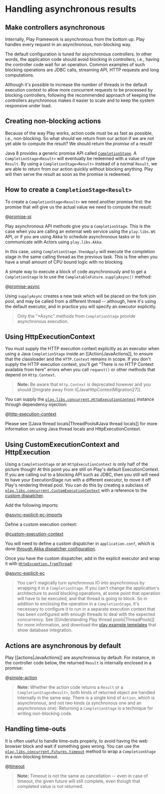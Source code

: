 <!--- Copyright (C) Lightbend Inc. <https://www.lightbend.com> -->
# Handling asynchronous results

## Make controllers asynchronous

Internally, Play Framework is asynchronous from the bottom up. Play handles every request in an asynchronous, non-blocking way.

The default configuration is tuned for asynchronous controllers. In other words, the application code should avoid blocking in controllers, i.e., having the controller code wait for an operation. Common examples of such blocking operations are JDBC calls, streaming API, HTTP requests and long computations.

Although it's possible to increase the number of threads in the default execution context to allow more concurrent requests to be processed by blocking controllers, following the recommended approach of keeping the controllers asynchronous makes it easier to scale and to keep the system responsive under load.

## Creating non-blocking actions

Because of the way Play works, action code must be as fast as possible, i.e., non-blocking. So what should we return from our action if we are not yet able to compute the result? We should return the *promise* of a result!

Java 8 provides a generic promise API called [`CompletionStage`](https://docs.oracle.com/javase/8/docs/api/java/util/concurrent/CompletionStage.html).  A `CompletionStage<Result>` will eventually be redeemed with a value of type `Result`. By using a `CompletionStage<Result>` instead of a normal `Result`, we are able to return from our action quickly without blocking anything.  Play will then serve the result as soon as the promise is redeemed.

## How to create a `CompletionStage<Result>`

To create a `CompletionStage<Result>` we need another promise first: the promise that will give us the actual value we need to compute the result:

@[promise-pi](code/javaguide/async/JavaAsync.java)

Play asynchronous API methods give you a `CompletionStage`. This is the case when you are calling an external web service using the `play.libs.WS` API, or if you are using Akka to schedule asynchronous tasks or to communicate with Actors using `play.libs.Akka`.

In this case, using `CompletionStage.thenApply` will execute the completion stage in the same calling thread as the previous task.  This is fine when you have a small amount of CPU bound logic with no blocking.

A simple way to execute a block of code asynchronously and to get a `CompletionStage` is to use the `CompletableFuture.supplyAsync()` method:

@[promise-async](code/javaguide/async/JavaAsync.java)

Using `supplyAsync` creates a new task which will be placed on the fork join pool, and may be called from a different thread -- although, here it's using the default executor, and in practice you will specify an executor explicitly.

> Only the "\*Async" methods from `CompletionStage` provide asynchronous execution.

## Using HttpExecutionContext

You must supply the HTTP execution context explicitly as an executor when using a Java `CompletionStage` inside an [[Action|JavaActions]], to ensure that the classloader and the `HTTP.Context` remains in scope.  If you don't supply the HTTP execution context, you'll get "There is no HTTP Context available from here" errors when you call `request()` or other methods that depend on `Http.Context`.

> **Note:** Be aware that `Http.Context` is deprecated however and you should [[migrate away from it|JavaHttpContextMigration27]].

You can supply the [`play.libs.concurrent.HttpExecutionContext`](api/java/play/libs/concurrent/HttpExecutionContext.html) instance through dependency injection:

@[http-execution-context](../../../commonGuide/configuration/code/detailedtopics/httpec/MyController.java)

Please see [[Java thread locals|ThreadPools#Java thread locals]] for more information on using Java thread locals and HttpExecutionContext.

## Using CustomExecutionContext and HttpExecution

Using a `CompletionStage` or an `HttpExecutionContext` is only half of the picture though! At this point you are still on Play's default ExecutionContext.  If you are calling out to a blocking API such as JDBC, then you still will need to have your ExecutionStage run with a different executor, to move it off Play's rendering thread pool.  You can do this by creating a subclass of [`play.libs.concurrent.CustomExecutionContext`](api/java/play/libs/concurrent/CustomExecutionContext.html) with a reference to the [custom dispatcher](https://doc.akka.io/docs/akka/2.5/dispatchers.html?language=java).

Add the following imports:

@[async-explicit-ec-imports](code/javaguide/async/controllers/Application.java)

Define a custom execution context:

@[custom-execution-context](code/javaguide/async/controllers/MyExecutionContext.java)

You will need to define a custom dispatcher in `application.conf`, which is done [through Akka dispatcher configuration](https://doc.akka.io/docs/akka/2.5/dispatchers.html?language=java#setting-the-dispatcher-for-an-actor).

Once you have the custom dispatcher, add in the explicit executor and wrap it with [`HttpException.fromThread`](api/java/play/libs/concurrent/HttpExecution.html#fromThread-java.util.concurrent.Executor-):

@[async-explicit-ec](code/javaguide/async/controllers/Application.java)

> You can't magically turn synchronous IO into asynchronous by wrapping it in a `CompletionStage`. If you can't change the application's architecture to avoid blocking operations, at some point that operation will have to be executed, and that thread is going to block. So in addition to enclosing the operation in a `CompletionStage`, it's necessary to configure it to run in a separate execution context that has been configured with enough threads to deal with the expected concurrency. See [[Understanding Play thread pools|ThreadPools]] for more information, and download the [play example templates](https://playframework.com/download#examples) that show database integration.

## Actions are asynchronous by default

Play [[actions|JavaActions]] are asynchronous by default. For instance, in the controller code below, the returned `Result` is internally enclosed in a promise:

@[simple-action](../http/code/javaguide/http/JavaActions.java)

> **Note:** Whether the action code returns a `Result` or a `CompletionStage<Result>`, both kinds of returned object are handled internally in the same way. There is a single kind of `Action`, which is asynchronous, and not two kinds (a synchronous one and an asynchronous one). Returning a `CompletionStage` is a technique for writing non-blocking code.

## Handling time-outs

It is often useful to handle time-outs properly, to avoid having the web browser block and wait if something goes wrong. You can use the [`play.libs.concurrent.Futures.timeout`](api/java/play/libs/concurrent/Futures.html) method to wrap a `CompletionStage` in a non-blocking timeout.

@[timeout](code/javaguide/async/JavaAsync.java)

> **Note:** Timeout is not the same as cancellation -- even in case of timeout, the given future will still complete, even though that completed value is not returned.
